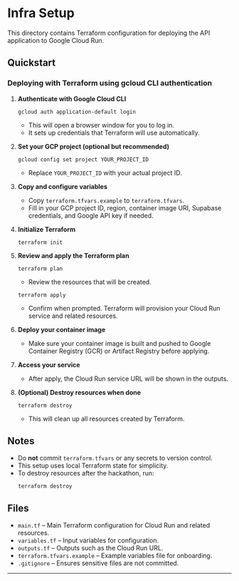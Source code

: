 # Infra Setup

This directory contains Terraform configuration for deploying the API application to Google Cloud Run.

## Quickstart

### Deploying with Terraform using gcloud CLI authentication

1. **Authenticate with Google Cloud CLI**
   ```
   gcloud auth application-default login
   ```
   - This will open a browser window for you to log in.
   - It sets up credentials that Terraform will use automatically.

2. **Set your GCP project (optional but recommended)**
   ```
   gcloud config set project YOUR_PROJECT_ID
   ```
   - Replace `YOUR_PROJECT_ID` with your actual project ID.

3. **Copy and configure variables**
   - Copy `terraform.tfvars.example` to `terraform.tfvars`.
   - Fill in your GCP project ID, region, container image URI, Supabase credentials, and Google API key if needed.

4. **Initialize Terraform**
   ```
   terraform init
   ```

5. **Review and apply the Terraform plan**
   ```
   terraform plan
   ```
   - Review the resources that will be created.
   ```
   terraform apply
   ```
   - Confirm when prompted. Terraform will provision your Cloud Run service and related resources.

6. **Deploy your container image**
   - Make sure your container image is built and pushed to Google Container Registry (GCR) or Artifact Registry before applying.

7. **Access your service**
   - After apply, the Cloud Run service URL will be shown in the outputs.

8. **(Optional) Destroy resources when done**
   ```
   terraform destroy
   ```
   - This will clean up all resources created by Terraform.

## Notes

- Do **not** commit `terraform.tfvars` or any secrets to version control.
- This setup uses local Terraform state for simplicity.
- To destroy resources after the hackathon, run:
  ```
  terraform destroy
  ```

## Files

- `main.tf` – Main Terraform configuration for Cloud Run and related resources.
- `variables.tf` – Input variables for configuration.
- `outputs.tf` – Outputs such as the Cloud Run URL.
- `terraform.tfvars.example` – Example variables file for onboarding.
- `.gitignore` – Ensures sensitive files are not committed.

---